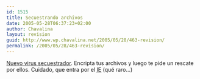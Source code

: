 ```yaml
---
id: 1515
title: Secuestrando archivos
date: 2005-05-28T06:37:23+02:00
author: Chavalina
layout: revision
guid: http://www.wp.chavalina.net/2005/05/28/463-revision/
permalink: /2005/05/28/463-revision/
---
```

<a href="http://www.lanacion.com.ar/informaciongeneral/nota.asp?nota_id=707989&#038;origen=premium" target="_blank">Nuevo virus secuestrador</a>. Encripta tus archivos y luego te pide un rescate por ellos. Cuidado, que entra por el <acronym title="Internet Explorer">IE</acronym> (qu&eacute; raro&#8230;)